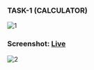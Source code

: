 ### TASK-1 (CALCULATOR)

![1](https://user-images.githubusercontent.com/91784120/228562834-69bd66cb-3d0d-4686-91f2-326d01eabec6.png)

### Screenshot: [Live]()

![2](https://user-images.githubusercontent.com/91784120/228563332-b58c6e87-efda-4f80-9a6f-37d9897fee49.png)
